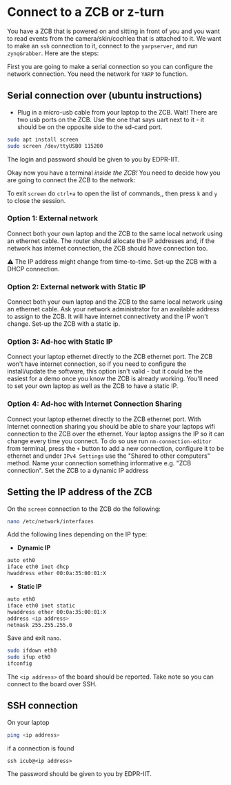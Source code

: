 # Connect to a ZCB or z-turn

You have a ZCB that is powered on and sitting in front of you and you want to read events from the camera/skin/cochlea that is attached to it. We want to make an `ssh` connection to it, connect to the `yarpserver`, and run `zynqGrabber`. Here are the steps:

First you are going to make a serial connection so you can configure the network connection. You need the network for `YARP` to function.

## Serial connection over (ubuntu instructions)
* Plug in a micro-usb cable from your laptop to the ZCB. Wait! There are two usb ports on the ZCB. Use the one that says uart next to it - it should be on the opposite side to the sd-card port.
```bash
sudo apt install screen
sudo screen /dev/ttyUSB0 115200
```
The login and password should be given to you by EDPR-IIT.

Okay now you have a terminal *inside the ZCB!* You need to decide how you are going to connect the ZCB to the network:

To exit `screen` do `ctrl+a` to open the list of commands,, then press `k` and `y` to close the session.

### Option 1: External network

Connect both your own laptop and the ZCB to the same local network using an ethernet cable. The router should allocate the IP addresses and, if the network has internet connection, the ZCB should have connection too.

:warning: The IP address might change from time-to-time. Set-up the ZCB with a DHCP connection.

### Option 2: External network with Static IP

Connect both your own laptop and the ZCB to the same local network using an ethernet cable. Ask your network administrator for an available address to assign to the ZCB. It will have internet connectivety and the IP won't change. Set-up the ZCB with a static ip.

### Option 3: Ad-hoc with Static IP

Connect your laptop ethernet directly to the ZCB ethernet port.  The ZCB won't have internet connection, so if you need to configure the install/update the software, this option isn't valid - but it could be the easiest for a demo once you know the ZCB is already working. You'll need to set your own laptop as well as the ZCB to have a static IP.

### Option 4: Ad-hoc with Internet Connection Sharing

Connect your laptop ethernet directly to the ZCB ethernet port. With Internet connection sharing you should be able to share your laptops wifi connection to the ZCB over the ethernet. Your laptop assigns the IP so it can change every time you connect. To do so use run `nm-connection-editor` from terminal, press the `+` button to add a new connection, configure it to be ethernet and under `IPv4 Settings` use the "Shared to other computers" method. Name your connection something informative e.g. "ZCB connection". Set the ZCB to a dynamic IP address

## Setting the IP address of the ZCB

On the `screen` connection to the ZCB do the following:
```bash
nano /etc/network/interfaces
```
Add the following lines depending on the IP type:
- **Dynamic IP**
```bash
auto eth0
iface eth0 inet dhcp
hwaddress ether 00:0a:35:00:01:X
```
- **Static IP**
```bash
auto eth0
iface eth0 inet static
hwaddress ether 00:0a:35:00:01:X
address <ip address>
netmask 255.255.255.0
```
Save and exit `nano`.

```bash
sudo ifdown eth0
sudo ifup eth0
ifconfig
```

The `<ip address>` of the board should be reported. Take note so you can connect to the board over SSH.

## SSH connection

On your laptop
```bash
ping <ip address>
```
if a connection is found
```
ssh icub@<ip address>
```
The password should be given to you by EDPR-IIT.
